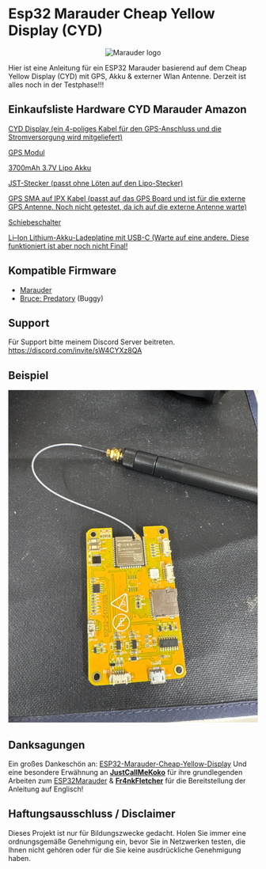 # Esp32 Marauder Cheap Yellow Display (CYD)
<p align="center">
  <img alt="Marauder logo" src="https://github.com/Fr4nkFletcher/ESP32-Marauder-Cheap-Yellow-Display/blob/master/img/logo01.png" width="240">
</p>

Hier ist eine Anleitung für ein ESP32 Marauder basierend auf dem Cheap Yellow Display (CYD) mit GPS, Akku & externer Wlan Antenne. Derzeit ist alles noch in der Testphase!!!

## Einkaufsliste Hardware CYD Marauder Amazon
<p> <a href="https://www.amazon.de/gp/product/B0CSYPG716/ref=ox_sc_act_title_19?smid=AE3E5WPQSSR6E&psc=1"> CYD Display (ein 4-poliges Kabel für den GPS-Anschluss und die Stromversorgung wird mitgeliefert)</a>
<p> <a href="https://www.amazon.de/dp/B0D1K7QPZ3">GPS Modul</a>
<p> <a href="https://www.amazon.de/gp/product/B08215B4KK/ref=ox_sc_act_title_9?smid=ASLRAS85RTYN3&psc=1">3700mAh 3.7V Lipo Akku</a>
<p> <a href="https://www.amazon.de/dp/B07VYR7J49">JST-Stecker (passt ohne Löten auf den Lipo-Stecker)</a>
<p> <a href="https://www.amazon.de/dp/B0B9RYL56H">GPS SMA auf IPX Kabel (passt auf das GPS Board und ist für die externe GPS Antenne. Noch nicht getestet, da ich auf die externe Antenne warte)</a>
<p> <a href="https://www.amazon.de/dp/B08SJ2HVQB">Schiebeschalter</a>
<p> <a href="https://www.amazon.de/dp/B0BZSB3SBN"> Li–Ion Lithium-Akku-Ladeplatine mit USB-C (Warte auf eine andere. Diese funktioniert ist aber noch nicht Final!</a>

## Kompatible Firmware

 - [Marauder](https://github.com/Fr4nkFletcher/ESP32-Marauder-Cheap-Yellow-Display)
 - [Bruce: Predatory](https://github.com/pr3y/Bruce) (Buggy)

## Support
Für Support bitte meinem Discord Server beitreten. https://discord.com/invite/sW4CYXz8QA

## Beispiel 

![App Screenshot](https://github.com/BlushTTV/Esp32_Marauder_Cheap_Yellow_Display_CYD_Deutsch/blob/main/Bilder/IMG_4117.JPG?raw=true)


## Danksagungen

Ein großes Dankeschön an: [ESP32-Marauder-Cheap-Yellow-Display](https://github.com/Fr4nkFletcher/ESP32-Marauder-Cheap-Yellow-Display) Und eine besondere Erwähnung an [**JustCallMeKoko**](https://github.com/justcallmekoko) für ihre grundlegenden Arbeiten zum [ESP32Marauder](https://github.com/justcallmekoko/ESP32Marauder) & [**Fr4nkFletcher**](https://github.com/Fr4nkFletcher) für die Bereitstellung der Anleitung auf Englisch!


## Haftungsausschluss / Disclaimer
Dieses Projekt ist nur für Bildungszwecke gedacht. Holen Sie immer eine ordnungsgemäße Genehmigung ein, bevor Sie in Netzwerken testen, die Ihnen nicht gehören oder für die Sie keine ausdrückliche Genehmigung haben.
